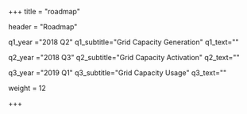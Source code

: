 +++
title = "roadmap"

header = "Roadmap"

q1_year ="2018 Q2"
q1_subtitle="Grid Capacity Generation"
q1_text=""

q2_year ="2018 Q3"
q2_subtitle="Grid Capacity Activation"
q2_text=""

q3_year ="2019 Q1"
q3_subtitle="Grid Capacity Usage"
q3_text=""

weight = 12

+++
